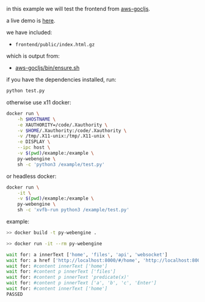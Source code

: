 in this example we will test the frontend from [aws-gocljs](https://github.com/nathants/aws-gocljs).

a live demo is [here](https://gocljs.nathants.com).

we have included:

- `frontend/public/index.html.gz`

which is output from:

- [aws-gocljs/bin/ensure.sh](https://github.com/nathants/aws-gocljs/blob/master/bin/ensure.sh)

if you have the dependencies installed, run:

```bash
python test.py
```

otherwise use x11 docker:

```bash
docker run \
    -h $HOSTNAME \
    -e XAUTHORITY=/code/.Xauthority \
    -v $HOME/.Xauthority:/code/.Xauthority \
    -v /tmp/.X11-unix:/tmp/.X11-unix \
    -e DISPLAY \
    --ipc host \
    -v $(pwd)/example:/example \
    py-webengine \
    sh -c 'python3 /example/test.py'
```

or headless docker:

```bash
docker run \
    -it \
    -v $(pwd)/example:/example \
    py-webengine \
    sh -c 'xvfb-run python3 /example/test.py'
```

example:

```bash
>> docker build -t py-webengine .

>> docker run -it --rm py-webengine

wait for: a innerText ['home', 'files', 'api', 'websocket']
wait for: a href ['http://localhost:8000/#/home', 'http://localhost:8000/#/files', 'http://localhost:8000/#/api', 'http://localhost:8000/#/websocket']
wait for: #content innerText ['home']
wait for: #content p innerText ['files']
wait for: #content p innerText 'predicate(x)'
wait for: #content p innerText ['a', 'b', 'c', 'Enter']
wait for: #content innerText ['home']
PASSED

```
